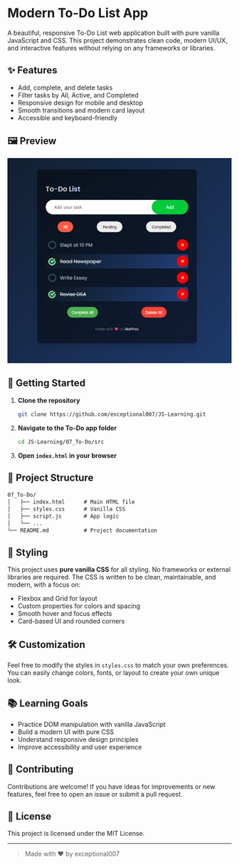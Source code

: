 # Modern To-Do List App

A beautiful, responsive To-Do List web application built with pure vanilla JavaScript and CSS. This project demonstrates clean code, modern UI/UX, and interactive features without relying on any frameworks or libraries.

## ✨ Features

- Add, complete, and delete tasks
- Filter tasks by All, Active, and Completed
- Responsive design for mobile and desktop
- Smooth transitions and modern card layout
- Accessible and keyboard-friendly

## 🖼️ Preview

![To-Do List Preview](./image.png)

## 🚀 Getting Started

1. **Clone the repository**
   ```sh
   git clone https://github.com/exceptional007/JS-Learning.git
   ```
2. **Navigate to the To-Do app folder**
   ```sh
   cd JS-Learning/07_To-Do/src
   ```
3. **Open `index.html` in your browser**

## 📁 Project Structure

```
07_To-Do/
│   ├── index.html      # Main HTML file
│   ├── styles.css      # Vanilla CSS
│   ├── script.js       # App logic
│   └── ...
└── README.md           # Project documentation
```

## 🎨 Styling

This project uses **pure vanilla CSS** for all styling. No frameworks or external libraries are required. The CSS is written to be clean, maintainable, and modern, with a focus on:

- Flexbox and Grid for layout
- Custom properties for colors and spacing
- Smooth hover and focus effects
- Card-based UI and rounded corners

## 🛠️ Customization

Feel free to modify the styles in `styles.css` to match your own preferences. You can easily change colors, fonts, or layout to create your own unique look.

## 📚 Learning Goals

- Practice DOM manipulation with vanilla JavaScript
- Build a modern UI with pure CSS
- Understand responsive design principles
- Improve accessibility and user experience

## 🤝 Contributing

Contributions are welcome! If you have ideas for improvements or new features, feel free to open an issue or submit a pull request.

## 📄 License

This project is licensed under the MIT License.

---

> Made with ❤️ by exceptional007

